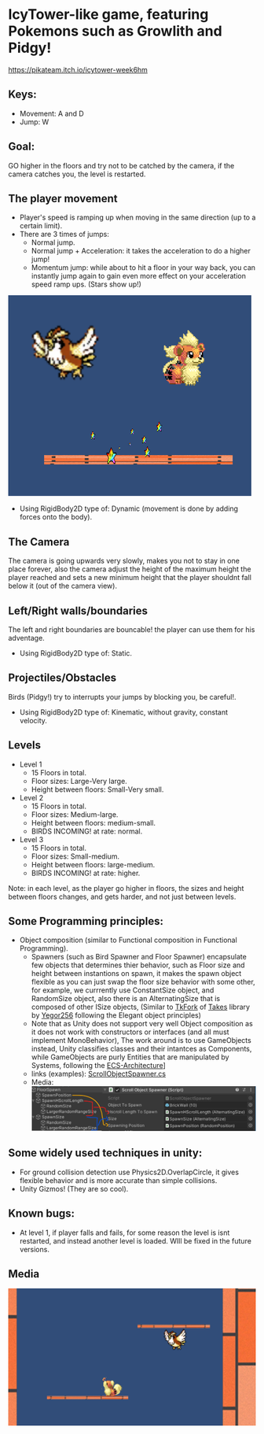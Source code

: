 # IcyTower-like game, featuring Pokemons such as Growlith and Pidgy!
https://pikateam.itch.io/icytower-week6hm
## Keys:
- Movement: A and D
- Jump: W

## Goal:
GO higher in the floors and try not to be catched by the camera, if the camera catches you, the level is restarted.

## The player movement
- Player's speed is ramping up when moving in the same direction (up to a certain limit).
- There are 3 times of jumps:
    - Normal jump.
    - Normal jump + Acceleration: it takes the acceleration to do a higher jump! 
    - Momentum jump: while about to hit a floor in your way back, you can instantly jump again to gain even more effect on your acceleration speed ramp ups. (Stars show up!)

![STARS!!](./github_media/scsht2.png)


- Using RigidBody2D type of: Dynamic (movement is done by adding forces onto the body).

## The Camera
The camera is going upwards very slowly, makes you not to stay in one place forever, also the camera adjust the height of the maximum height the player reached and sets a new minimum height that the player shouldnt fall below it (out of the camera view).

## Left/Right walls/boundaries
The left and right boundaries are bouncable! the player can use them for his adventage.

- Using RigidBody2D type of: Static.

## Projectiles/Obstacles
Birds (Pidgy!) try to interrupts your jumps by blocking you, be careful!.
- Using RigidBody2D type of: Kinematic, without gravity, constant velocity.

## Levels
- Level 1
    - 15 Floors in total.
    - Floor sizes: Large-Very large.
    - Height between floors: Small-Very small.
- Level 2
    - 15 Floors in total.
    - Floor sizes: Medium-large.
    - Height between floors: medium-small.
    - BIRDS INCOMING! at rate: normal.
- Level 3
    - 15 Floors in total.
    - Floor sizes: Small-medium.
    - Height between floors: large-medium.
    - BIRDS INCOMING! at rate: higher.

Note: in each level, as the player go higher in floors, the sizes and height between floors changes, and gets harder, and not just between levels.

## Some Programming principles:
- Object composition (similar to Functional composition in Functional Programming).
    - Spawners (such as Bird Spawner and Floor Spawner) encapsulate few objects that determines thier behavior, such as Floor size and height between instantions on spawn, it makes the spawn object flexible as you can just swap the floor size behavior with some other, for example, we currrently use ConstantSize object, and RandomSize object, also there is an AlternatingSize that is composed of other ISize objects, (Similar to [TkFork](https://github.com/yegor256/takes/blob/bf432ebd10257cc94e31710fc944b377666c7459/src/main/java/org/takes/facets/fork/TkFork.java) of [Takes](https://github.com/yegor256/takes) library by [Yegor256](https://www.yegor256.com/) following the Elegant object principles)
    - Note that as Unity does not support very well Object composition as it does not work with constructors or interfaces (and all must implement MonoBehavior), The work around is to use GameObjects instead, Unity classifies classes and their intantces as Components, while GameObjects are purly Entities that are manipulated by Systems, following the [ECS-Architecture](https://en.wikipedia.org/wiki/Entity_component_system)]
    - links (examples): [ScrollObjectSpawner.cs](./Assets/Assets/Scripts/MonoComponents/ScrollObjectSpawner.cs)
    - Media:
    ![Object Composition](./github_media/composition.png)

## Some widely used techniques in unity:
- For ground collision detection use Physics2D.OverlapCircle, it gives flexible behavior and is more accurate than simple collisions.
- Unity Gizmos! (They are so cool).

## Known bugs:
- At level 1, if player falls and fails, for some reason the level is isnt restarted, and instead another level is loaded.
WIll be fixed in the future versions.

## Media
![Screenshot1](./github_media/scsht1.png)